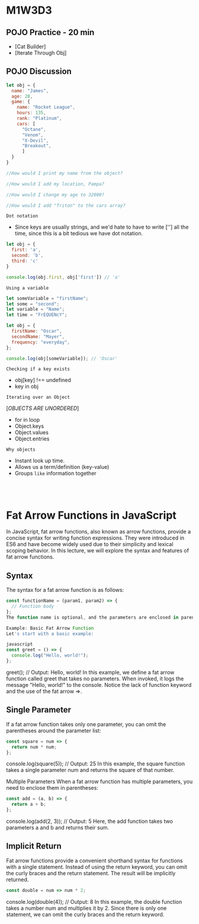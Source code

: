 <!-- markdownlint-disable MD033 -->
# M1W3D3

## POJO Practice - 20 min

- [Cat Builder]
- [Iterate Through Obj]

## POJO Discussion

```js
let obj = {
  name: "James",
  age: 28,
  game: {
    name: "Rocket League",
    hours: 135,
    rank: "Platinum",
    cars: [
      "Octane", 
      "Venom", 
      "X-Devil",
      "Breakout",
      ] 
  }
}

//How would I print my name from the object?

//How would I add my location, Pampa?

//How would I change my age to 32000?

//How would I add "Triton" to the cars array?
```

`Dot notation`

- Since keys are usually strings, and we'd hate to have to write [''] all the time, since this is a bit tedious we have dot notation.

```js
let obj = {
  first: 'a',
  second: 'b',
  third: 'c'
}

console.log(obj.first, obj['first']) // 'a'
```

`Using a variable`

```js
let someVariable = "firstName";
let some = "second";
let variable = "Name";
let time = "FrEQUENcY";

let obj = {
  firstName: "Oscar",
  secondName: "Mayer",
  frequency: "everyday",
};

console.log(obj[someVariable]); // 'Oscar'
```

`Checking if a key exists`

- obj[key] !== undefined
- key in obj

`Iterating over an Object`

[*OBJECTS ARE UNORDERED*]

- for in loop
- Object.keys
- Object.values
- Object.entries

`Why objects`

- Instant look up time.
- Allows us a term/definition (key-value)
- Groups `like` information together


<br/>
<br/>


# Fat Arrow Functions in JavaScript

In JavaScript, fat arrow functions, also known as arrow functions, provide a concise syntax for writing function expressions. They were introduced in ES6 and have become widely used due to their simplicity and lexical scoping behavior. In this lecture, we will explore the syntax and features of fat arrow functions.

## Syntax
The syntax for a fat arrow function is as follows:

```javascript
const functionName = (param1, param2) => {
  // Function body
};
The function name is optional, and the parameters are enclosed in parentheses. The fat arrow => separates the parameter list from the function body, which is enclosed in curly braces {}.

Example: Basic Fat Arrow Function
Let's start with a basic example:

javascript
const greet = () => {
  console.log("Hello, world!");
};
```

greet(); // Output: Hello, world!
In this example, we define a fat arrow function called greet that takes no parameters. When invoked, it logs the message "Hello, world!" to the console. Notice the lack of function keyword and the use of the fat arrow =>.

## Single Parameter
If a fat arrow function takes only one parameter, you can omit the parentheses around the parameter list:

```js
const square = num => {
  return num * num;
};
```

console.log(square(5)); // Output: 25
In this example, the square function takes a single parameter num and returns the square of that number.

Multiple Parameters
When a fat arrow function has multiple parameters, you need to enclose them in parentheses:


```js 
const add = (a, b) => {
  return a + b;
};
```

console.log(add(2, 3)); // Output: 5
Here, the add function takes two parameters a and b and returns their sum.

## Implicit Return
Fat arrow functions provide a convenient shorthand syntax for functions with a single statement. Instead of using the return keyword, you can omit the curly braces and the return statement. The result will be implicitly returned.


```js
const double = num => num * 2;
```

console.log(double(4)); // Output: 8
In this example, the double function takes a number num and multiplies it by 2. Since there is only one statement, we can omit the curly braces and the return keyword.
